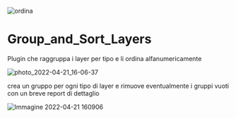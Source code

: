 ![ordina](https://user-images.githubusercontent.com/36882050/164475445-cb8662f9-72da-4b33-8496-28fd173334b5.svg)
# Group_and_Sort_Layers
Plugin che raggruppa i layer per tipo e li ordina alfanumericamente

![photo_2022-04-21_16-06-37](https://user-images.githubusercontent.com/36882050/164476047-edb5a031-41bf-4c22-99fe-cc4960752c05.jpg)

crea un gruppo per ogni tipo di layer e rimuove eventualmente i gruppi vuoti con un breve report di dettaglio


![Immagine 2022-04-21 160906](https://user-images.githubusercontent.com/36882050/164476639-7fc1178e-9246-4c05-ad90-5a789a8ceed3.png)
